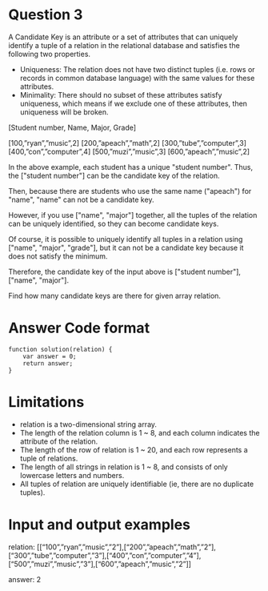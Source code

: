 # Question 3

A Candidate Key is an attribute or a set of attributes that can uniquely identify a tuple of a relation in the relational database and satisfies the following two properties.

- Uniqueness: The relation does not have two distinct tuples (i.e. rows or records in common database language) with the same values for these attributes.
- Minimality: There should no subset of these attributes satisfy uniqueness, which means if we exclude one of these attributes, then uniqueness will be broken.

[Student number, Name, Major, Grade]

[100,”ryan”,”music”,2]
[200,”apeach”,”math”,2]
[300,”tube”,”computer”,3]
[400,”con”,”computer”,4]
[500,”muzi”,”music”,3]
[600,”apeach”,”music”,2]

In the above example, each student has a unique "student number".
Thus, the ["student number"] can be the candidate key of the relation.

Then, because there are students who use the same name ("apeach") for "name", "name" can not be a candidate key.

However, if you use ["name", "major"] together, all the tuples of the relation can be uniquely identified, so they can become candidate keys.

Of course, it is possible to uniquely identify all tuples in a relation using ["name", "major", "grade"], but it can not be a candidate key because it does not satisfy the minimum.

Therefore, the candidate key of the input above is ["student number"], ["name", "major"].

Find how many candidate keys are there for given array relation.

# Answer Code format
    function solution(relation) {
        var answer = 0;
        return answer;
    }

# Limitations
- relation is a two-dimensional string array.
- The length of the relation column is 1 ~ 8, and each column indicates the attribute of the relation.
- The length of the row of relation is 1 ~ 20, and each row represents a tuple of relations.
- The length of all strings in relation is 1 ~ 8, and consists of only lowercase letters and numbers.
- All tuples of relation are uniquely identifiable (ie, there are no duplicate tuples).

# Input and output examples
relation: 
[[“100”,”ryan”,”music”,”2”],[“200”,”apeach”,”math”,”2”],[“300”,”tube”,”computer”,”3”],[“400”,”con”,”computer”,”4”],[“500”,”muzi”,”music”,”3”],[“600”,”apeach”,”music”,”2”]]

answer: 2
